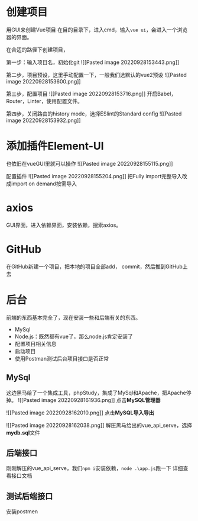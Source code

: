# 创建项目
用GUI来创建Vue项目
在目的目录下，进入cmd，输入`vue ui`，会进入一个浏览器的界面。

在合适的路径下创建项目，

第一步：输入项目名，初始化git
![[Pasted image 20220928153443.png]]

第二步，项目预设，这里手动配置一下，一般我们选默认的vue2预设
![[Pasted image 20220928153600.png]]

第三步，配置项目
![[Pasted image 20220928153716.png]]
开启Babel，Router，Linter，使用配置文件。

第四步，关闭路由的history mode，选择ESlint的Standard config 
![[Pasted image 20220928153932.png]]

# 添加插件Element-UI
也依旧在vueGUI里就可以操作
![[Pasted image 20220928155115.png]]

配置插件
![[Pasted image 20220928155204.png]]
把Fully import完整导入改成import on demand按需导入

# axios
GUI界面，进入依赖界面，安装依赖，搜索axios。

# GitHub
在GitHub新建一个项目，把本地的项目全部add， commit，然后推到GitHub上去

# 后台
前端的东西基本完全了，现在安装一些和后端有关的东西。
- MySql
- Node.js：既然都有vue了，那么node.js肯定安装了
- 配置项目相关信息
- 启动项目
- 使用Postman测试后台项目接口是否正常

## MySql
这边黑马给了一个集成工具，phpStudy，集成了MySql和Apache，把Apache停掉。
![[Pasted image 20220928161936.png]]
点击**MySQL管理器**

![[Pasted image 20220928162010.png]]
点击**MySQL导入导出**

![[Pasted image 20220928162038.png]]
解压黑马给出的vue_api_serve，选择**mydb.sql**文件

## 后端接口
刚刚解压的vue_api_serve，我们`npm i`安装依赖，`node .\app.js`跑一下
详细查看接口文档

## 测试后端接口
安装postmen